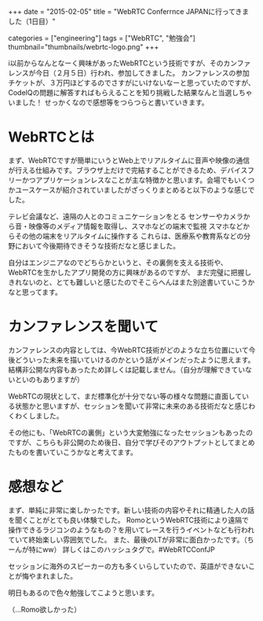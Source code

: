 +++
date = "2015-02-05"
title = "WebRTC Conferrnce JAPANに行ってきました（1日目）"

categories = ["engineering"]
tags = ["WebRTC", "勉強会"]
thumbnail="thumbnails/webrtc-logo.png"
+++

i以前からなんとなーく興味があったWebRTCという技術ですが、そのカンファレンスが今日（２月５日）行われ、参加してきました。
カンファレンスの参加チケットが、３万円ほどするのでさすがにいけないなーと思っていたのですが、CodeIQの問題に解答すればもらえることを知り挑戦した結果なんと当選しちゃいました！
せっかくなので感想等をつらつらと書いていきます。

# WebRTCとは

まず、WebRTCですが簡単にいうとWeb上でリアルタイムに音声や映像の通信が行える仕組みです。ブラウザ上だけで完結することができるため、デバイスフリーかつアプリケーションレスなことが主な特徴かと思います。会場でもいくつかユースケースが紹介されていましたがざっくりまとめると以下のような感じでした。

テレビ会議など、遠隔の人とのコミュニケーションをとる
センサーやカメラから音・映像等のメディア情報を取得し、スマホなどの端末で監視
スマホなどからその他の端末をリアルタイムに操作する
これらは、医療系や教育系などの分野において今後期待できそうな技術だなと感じました。

自分はエンジニアなのでどちらかというと、その裏側を支える技術や、WebRTCを生かしたアプリ開発の方に興味があるのですが、
まだ完璧に把握しきれないのと、とても難しいと感じたのでそこらへんはまた別途書いていこうかなと思ってます。

# カンファレンスを聞いて

カンファレンスの内容としては、今WebRTC技術がどのような立ち位置にいて今後どういった未来を描いていけるのかという話がメインだったように思えます。
結構非公開な内容もあったため詳しくは記載しません。（自分が理解できていないといのもありますが）

WebRTCの現状として、まだ標準化が十分でない等の様々な問題に直面している状態かと思いますが、セッションを聞いて非常に未来のある技術だなと感じわくわくしました。

その他にも、「WebRTCの裏側」という大変勉強になったセッションもあったのですが、こちらも非公開のため後日、自分で学びそのアウトプットとしてまとめたものを書いていこうかなと考えてます。

# 感想など

まず、単純に非常に楽しかったです。新しい技術の内容やそれに精通した人の話を聞くことがとても良い体験でした。
RomoというWebRTC技術により遠隔で操作できるラジコンのようなもの？を用いてレースを行うイベントなども行われていて終始楽しい雰囲気でした。
また、最後のLTが非常に面白かったです。（ちーんが特にww）
詳しくはこのハッシュタグで。#WebRTCConfJP

セッションに海外のスピーカーの方も多くいらしていたので、英語ができないことが悔やまれました。

明日もあるので色々勉強してこようと思います。

（…Romo欲しかった）
